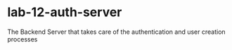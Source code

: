 # lab-12-auth-server
The Backend Server that takes care of the authentication and user creation processes
